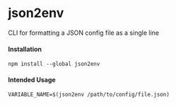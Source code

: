 # json2env
CLI for formatting a JSON config file as a single line

#### Installation
    npm install --global json2env

#### Intended Usage
```
VARIABLE_NAME=$(json2env /path/to/config/file.json)
```
